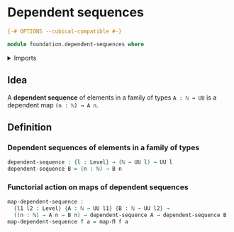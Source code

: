 # Dependent sequences

```agda
{-# OPTIONS --cubical-compatible #-}

module foundation.dependent-sequences where
```

<details><summary>Imports</summary>

```agda
open import elementary-number-theory.natural-numbers

open import foundation.universe-levels

open import foundation-core.function-types
```

</details>

## Idea

A **dependent sequence** of elements in a family of types `A : ℕ → UU` is a
dependent map `(n : ℕ) → A n`.

## Definition

### Dependent sequences of elements in a family of types

```agda
dependent-sequence : {l : Level} → (ℕ → UU l) → UU l
dependent-sequence B = (n : ℕ) → B n
```

### Functorial action on maps of dependent sequences

```agda
map-dependent-sequence :
  {l1 l2 : Level} {A : ℕ → UU l1} {B : ℕ → UU l2} →
  ((n : ℕ) → A n → B n) → dependent-sequence A → dependent-sequence B
map-dependent-sequence f a = map-Π f a
```

